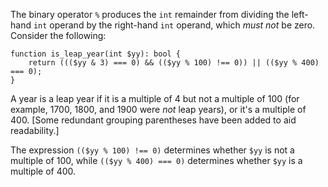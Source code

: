 The binary operator `%` produces the `int` remainder from dividing the left-hand `int` operand by the right-hand `int` operand, which *must not* 
be zero. Consider the following:

```Hack
function is_leap_year(int $yy): bool {
	return ((($yy & 3) === 0) && (($yy % 100) !== 0)) || (($yy % 400) === 0);
}
```

A year is a leap year if it is a multiple of 4 but not a multiple of 100 (for example, 1700, 1800, and 1900 were *not* leap years), or it's 
a multiple of 400. [Some redundant grouping parentheses have been added to aid readability.]

The expression `(($yy % 100) !== 0)` determines whether `$yy` is not a multiple of 100, while `(($yy % 400) === 0)` determines whether `$yy` 
is a multiple of 400.
